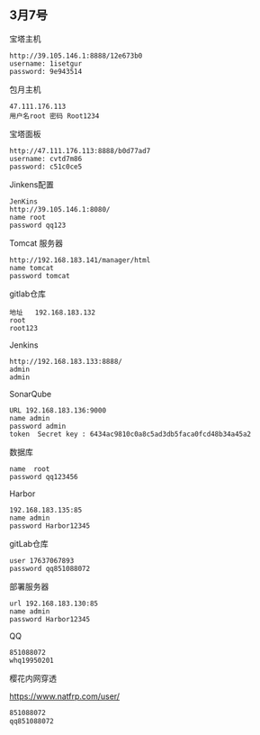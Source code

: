 ## 3月7号

宝塔主机

```
http://39.105.146.1:8888/12e673b0
username: 1isetgur
password: 9e943514
```

包月主机 

```
47.111.176.113
用户名root 密码 Root1234
```

宝塔面板

```
http://47.111.176.113:8888/b0d77ad7
username: cvtd7m86
password: c51c0ce5
```

Jinkens配置
```
JenKins
http://39.105.146.1:8080/
name root 
password qq123
```

Tomcat 服务器

```
http://192.168.183.141/manager/html
name tomcat
password tomcat
```

gitlab仓库

```
地址   192.168.183.132
root
root123
```

Jenkins

```
http://192.168.183.133:8888/
admin
admin
```

SonarQube

```
URL 192.168.183.136:9000
name admin
password admin
token  Secret key : 6434ac9810c0a8c5ad3db5faca0fcd48b34a45a2
```

数据库 

```
name  root
password qq123456
```

Harbor

```
192.168.183.135:85
name admin
password Harbor12345
```

gitLab仓库

```
user 17637067893
password qq851088072
```

部署服务器

```
url 192.168.183.130:85
name admin
password Harbor12345
```

QQ

```
851088072
whq19950201
```

樱花内网穿透

https://www.natfrp.com/user/

```1
851088072
qq851088072
```

